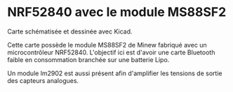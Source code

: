 # NRF52840 avec le module MS88SF2

Carte schématisée et dessinée avec Kicad.

Cette carte possède le module MS88SF2 de Minew fabriqué avec un microcontrôleur NRF52840. L'objectif ici est d'avoir une carte Bluetooth faible en consommation branchée sur une batterie Lipo. 

Un module lm2902 est aussi présent afin d'amplifier les tensions de sortie des capteurs analogues.